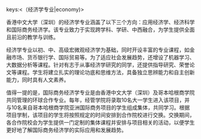 keys:<（经济学专业|economy)>


香港中文大学（深圳）的经济学专业涵盖了以下三个方向：应用经济学、经济科学和国际商务经济学。该专业致力于实现跨学科、学研、中西融合，为学生提供全面且前沿的教学与训练。

经济学专业以初、中、高级宏微观经济学为基础，同时开设丰富的专业课程，如金融市场、货币银行学、国际贸易等。为了适应社会发展趋势，还增设了机器学习、大数据分析等课程。针对有志于从事经济学研究的同学，还提供指导研究、荣誉论文等课程。学生将建立扎实的理论功底和思维方法，具备独立思辨能力和自主创新能力，同时具有人文素养。

值得一提的是，国际商务经济学专业是由香港中文大学（深圳）及哥本哈根商学院共同管理的环球合作专业。每年，经管学院将录取10名大一学生进入该项目，并与10名来自哥本哈根商学院亚洲国际商务项目的学生组成集体，共同学习。根据项目学制，该项目的学生将按照规定的时间安排到合作院校进行交换。交换期间，各合作院校会为学生提供一门定制的集体课程并安排与项目相关的活动，以便学生更好地了解国际商务经济学的实际应用和发展趋势。